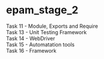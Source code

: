 # epam_stage_2
Task 11 - Module, Exports and Require <br>
Task 13 - Unit Testing Framework <br>
Task 14 - WebDriver <br>
Task 15 - Automatation tools <br>
Task 16 - Framework <br>
